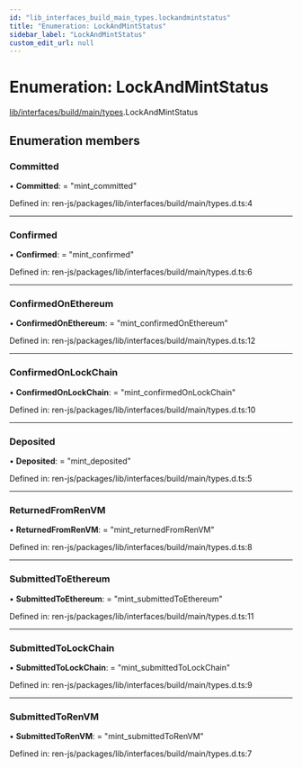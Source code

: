 ```yaml
---
id: "lib_interfaces_build_main_types.lockandmintstatus"
title: "Enumeration: LockAndMintStatus"
sidebar_label: "LockAndMintStatus"
custom_edit_url: null
---
```


# Enumeration: LockAndMintStatus

[lib/interfaces/build/main/types](../modules/lib_interfaces_build_main_types.md).LockAndMintStatus

## Enumeration members

### Committed

• **Committed**: = "mint\_committed"

Defined in: ren-js/packages/lib/interfaces/build/main/types.d.ts:4

___

### Confirmed

• **Confirmed**: = "mint\_confirmed"

Defined in: ren-js/packages/lib/interfaces/build/main/types.d.ts:6

___

### ConfirmedOnEthereum

• **ConfirmedOnEthereum**: = "mint\_confirmedOnEthereum"

Defined in: ren-js/packages/lib/interfaces/build/main/types.d.ts:12

___

### ConfirmedOnLockChain

• **ConfirmedOnLockChain**: = "mint\_confirmedOnLockChain"

Defined in: ren-js/packages/lib/interfaces/build/main/types.d.ts:10

___

### Deposited

• **Deposited**: = "mint\_deposited"

Defined in: ren-js/packages/lib/interfaces/build/main/types.d.ts:5

___

### ReturnedFromRenVM

• **ReturnedFromRenVM**: = "mint\_returnedFromRenVM"

Defined in: ren-js/packages/lib/interfaces/build/main/types.d.ts:8

___

### SubmittedToEthereum

• **SubmittedToEthereum**: = "mint\_submittedToEthereum"

Defined in: ren-js/packages/lib/interfaces/build/main/types.d.ts:11

___

### SubmittedToLockChain

• **SubmittedToLockChain**: = "mint\_submittedToLockChain"

Defined in: ren-js/packages/lib/interfaces/build/main/types.d.ts:9

___

### SubmittedToRenVM

• **SubmittedToRenVM**: = "mint\_submittedToRenVM"

Defined in: ren-js/packages/lib/interfaces/build/main/types.d.ts:7
